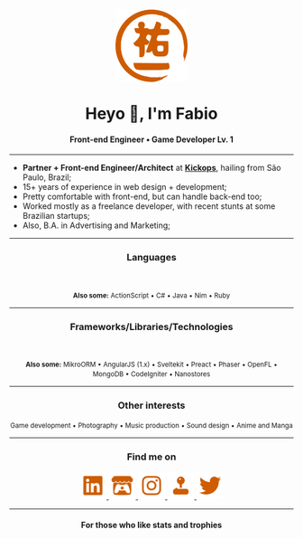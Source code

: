 <h3 align="center">
  <img src="https://raw.githubusercontent.com/yuigoto/yuigoto/master/img/yuiti_logo_github.png" alt="©2022 Fabio Y. Goto" style="width:128px;display:block;margin:auto">
</h3>

<h1 align="center">Heyo 👋, I'm Fabio</h1>

<h4 align="center">Front-end Engineer • Game Developer Lv. 1</h4>

-----

- **Partner + Front-end Engineer/Architect** at **[Kickops](https://kickops.dev)**, hailing from São Paulo, Brazil;
- 15+ years of experience in web design + development;
- Pretty comfortable with front-end, but can handle back-end too;
- Worked mostly as a freelance developer, with recent stunts at some Brazilian startups;
- Also, B.A. in Advertising and Marketing;

-----

<h3 align="center">Languages</h3>

<p align="center">
  <img src="https://skillicons.dev/icons?i=javascript,typescript,php,haxe,lua,gamemakerstudio,python,processing" alt="" />
</p>

<p align="center">
  <small><strong>Also some:</strong> ActionScript • C# • Java • Nim • Ruby</small>
</p>

-----

<h3 align="center">Frameworks/Libraries/Technologies</h3>

<p align="center">
  <img src="https://skillicons.dev/icons?i=react,next,express,prisma,wordpress,docker,angular,webpack,redux,vite,vue,nuxt,svelte,jquery,alpinejs,haxeflixel,arduino,firebase,supabase,mysql&perline=10" alt="" />
</p>

<p align="center">
  <small><strong>Also some:</strong> MikroORM • AngularJS (1.x) • Sveltekit • Preact • Phaser • OpenFL • MongoDB • CodeIgniter • Nanostores</small>
</p>

-----

<h3 align="center">Other interests</h3>

<p align="center">
  <small>Game development • Photography • Music production • Sound design • Anime and Manga</small>
</p>

-----

<h3 align="center">Find me on</h3>

<p align="center">
  <a href="https://www.linkedin.com/in/fabio-yuiti-goto/" target="_blank">
    <img width="48px" src="./img/icon-linkedin.png" alt="" />
  </a>
  <a href="https://yuigoto.itch.io/" target="_blank">
    <img width="48px" src="./img/icon-itch.png" alt="" />
  </a>
  <a href="https://www.instagram.com/fabio_goto/" target="_blank">
    <img width="48px" src="./img/icon-instagram.png" alt="" />
  </a>
  <a href="https://ldjam.com/users/yuigoto/" target="_blank">
    <img width="48px" src="./img/icon-joystick.png" alt="" />
  </a>
  <a href="https://twitter.com/go_go_goto" target="_blank">
    <img width="48px" src="./img/icon-twitter.png" alt="" />
  </a>
</p>

-----

<h4 align="center">For those who like stats and trophies</h4>

<table style="border-collapse:collapse;border:0;width:100%">
  <tbody>
    <tr>
      <td colspan="2" style="border:0;padding:0">
        <img src="https://github-profile-trophy.vercel.app/?username=yuigoto&theme=monokai&no-frame=true" alt="" style="width:100%"/>
      </td>
    </tr>
    <tr>
      <td style="vertical-align:top;border:0;padding:0;">
        <img src="https://github-readme-stats.vercel.app/api?username=yuigoto&count_private=true&show_icons=true&theme=monokai&layout=compact" alt="" />
      </td>
      <td style="vertical-align:top;border:0;padding:0;">
        <img src="https://github-readme-stats.vercel.app/api/top-langs/?username=yuigoto&count_private=true&show_icons=true&theme=monokai" alt="" />
      </td>
    </tr>
  </tbody>
</table>
